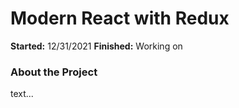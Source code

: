 <h1>Modern React with Redux</h1>

<b>Started:</b> 12/31/2021
<b>Finished:</b> Working on

<h3>About the Project</h3>

<p>text...</p>
